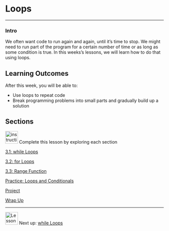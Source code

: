 # Loops

---

### Intro

We often want code to run again and again, until it’s time to stop. We might need to run part of the program for a certain number of time or as long as some condition is true. In this weeks’s lessons, we will learn how to do that using loops.

## **Learning Outcomes**

After this week, you will be able to:

- Use loops to repeat code
- Break programming problems into small parts and gradually build up a solution

## Sections

<aside>

<img src="/future-proof-with-python/instruction.png" alt="instruction.png" width="40px" /> Complete this lesson by exploring each section

</aside>

[3.1: while Loops](/future-proof-with-python/loops/while-loops.md)

[3.2: for Loops](/future-proof-with-python/loops/for-loops.md)

[3.3: Range Function](/future-proof-with-python/loops/range-function.md)

[Practice: Loops and Conditionals](/future-proof-with-python/loops/practice-loops-and-conditionals.md)

[Project](/future-proof-with-python/loops/project.md)

[Wrap Up](/future-proof-with-python/loops/wrap-up.md)

---

<aside>

<img src="/future-proof-with-python/learning-with-kibo/man-in-hike.png" alt="Lesson%200%20Learning%20With%20Kibo%2032002756da8b4ed2a610df0347af2a08/man-in-hike.png" width="40px" /> Next up: [while Loops](/future-proof-with-python/loops/while-loops.md)

</aside>
